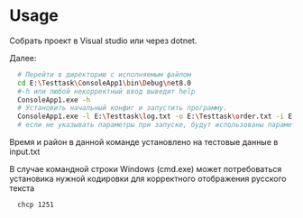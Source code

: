 # Usage
Собрать проект в Visual studio или через dotnet.

Далее:
``` bash
  # Перейти в директорию с исполняемым файлом
  cd E:\Testtask\ConsoleApp1\bin\Debug\net8.0
  #-h или любой некорректный ввод выведит help
  ConsoleApp1.exe -h
  # Установить начальный конфиг и запустить программу. 
  ConsoleApp1.exe -l E:\Testtask\log.txt -o E:\Testtask\order.txt -i E:\Testtask\input.txt -d District1 -fdt 2024-10-24 14:32:28
  # если не указывать параметры при запуске, будут использованы параметры предыдущего успешного запуска.
```
Время и район в данной команде установлено на тестовые данные в input.txt

В случае командной строки Windows (cmd.exe) может потребоваться установика нужной кодировки для корректного отображения русского текста
``` bash
  chcp 1251
```
